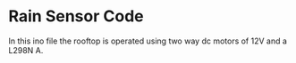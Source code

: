 # Rain Sensor Code
In this ino file the rooftop is operated using two way dc motors of 12V and a L298N A.
